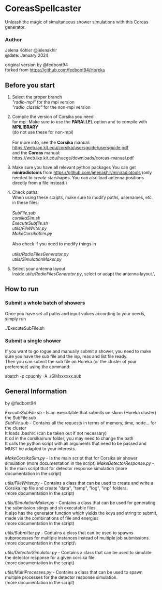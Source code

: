 # CoreasSpellcaster
Unleash the magic of simultaneous shower simulations with this Coreas generator.

### Author
Jelena Köhler @jelenakhlr\
@date: January 2024

original version by @fedbont94\
forked from https://github.com/fedbont94/Horeka

## Before you start
1. Select the proper branch\
_"radio-mpi"_ for the mpi version\
_"radio_classic"_ for the non-mpi version

2. Compile the version of Corsika you need\
for mpi: Make sure to use the **PARALLEL** option and to compile with **MPILIBRARY**\
(do not use these for non-mpi)\
\
For more info, see the **Corsika** manual: https://web.iap.kit.edu/corsika/usersguide/usersguide.pdf \
and the **Coreas** manual: https://web.ikp.kit.edu/huege/downloads/coreas-manual.pdf

4. Make sure you have all relevant python packages
You can get **miniradiotools** from https://github.com/jelenakhlr/miniradiotools
(only needed to _create_ starshapes. You can also load antenna positions directly from a file instead.)

5. Check paths:\
When using these scripts, make sure to modify paths, usernames, etc. in these files:\
\
*SubFile.sub*\
*corsikaSim.sh*\
*ExecuteSubfile.sh*\
*utils/FileWriter.py*\
*MakeCorsikaSim.py*\
\
Also check if you need to modify things in\
\
*utils/RadioFilesGenerator.py*\
*utils/SimulationMaker.py*

6. Select your antenna layout\
   Inside _utils/RadioFilesGenerator.py_, select or adapt the antenna layout.\

## How to run
### Submit a whole batch of showers
Once you have set all paths and input values according to your needs, simply run

./ExecuteSubFile.sh

### Submit a single shower
If you want to go rogue and manually submit a shower, you need to make sure you have the sub file and the inp, reas and list file ready.\
Then you can submit the sub file on Horeka (or the cluster of your preference) using the command:

sbatch -p cpuonly -A <your project> ./SIMxxxxxx.sub

## General Information
by @fedbont94

_ExecuteSubFile.sh_ - Is an executable that submits on slurm (Horeka cluster) the SubFile.sub \
_SubFile.sub_ -       Contains all the requests in terms of memory, time, node... for the cluster\
                    It loads .bashrc (can be taken out if not necessary)\
                    It cd in the corsika/run/ folder, you may need to change the path\
                    It calls the python script with all arguments that need to be passed and MUST be adapted to your interests.

_MakeCorsikaSim.py_ - Is the main script that for Corsika air shower simulation (more documentation in the script)
_MakeDetectorResponse.py_ - Is the main script that for detector response simulation (more documentation in the script)


_utils/FileWriter.py_ -       Contains a class that can be used to create and write a Corsika inp file and create "data", "temp", "log", "inp" folders. \
                            (more documentation in the script)

                            
_utils/SimulationMaker.py_ -  Contains a class that can be used for generating the submission stings and sh executable files. \
                            It also has the generator function which yields the keys and string to submit, 
                            made via the combinations of file and energies \
                            (more documentation in the script)

                            
_utils/Submitter.py_ -        Contains a class that can be used to spawns subprocesses for multiple instances instead of multiple job submissions.
                            (more documentation in the script)\
                            

_utils/DetectorSimulator.py_ - Contains a class that can be used to simulate the detector response for a given corsika file. \
                            (more documentation in the script)
                            
                            
_utils/MultiProcesses.py_ -   Contains a class that can be used to spawn multiple processes for the detector response simulation. \
                            (more documentation in the script)
